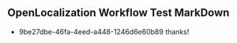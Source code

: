## OpenLocalization Workflow Test MarkDown
* 9be27dbe-46fa-4eed-a448-1246d6e60b89 
thanks!<!--HONumber=Mar16_HO3-->
